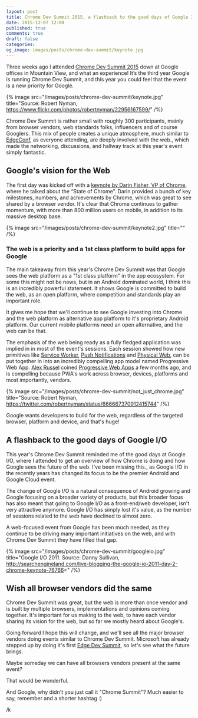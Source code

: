 ```yaml
---
layout: post
title: Chrome Dev Summit 2015, a flashback to the good days of Google I/O
date: 2015-12-07 12:00
published: true
comments: true
draft: false
categories:
og_image: images/posts/chrome-dev-summit/keynote.jpg
---
```


Three weeks ago I attended [Chrome Dev Summit 2015](https://developer.chrome.com/devsummit) down at Google offices in Mountain View, and what an experience! It’s the third year Google is running Chrome Dev Summit, and this year you could feel that the event is a new priority for Google.

{% image src="/images/posts/chrome-dev-summit/keynote.jpg" title="Source: Robert Nyman, https://www.flickr.com/photos/robertnyman/22956167599/" /%}

Chrome Dev Summit is rather small with roughly 300 participants, mainly from browser vendors, web standards folks, influencers and of course Googlers. This mix of people creates a unique atmosphere, much similar to [EdgeConf](https://edgeconf.com/), as everyone attending, are deeply involved with the web., which made the networking, discussions, and hallway track at this year's event simply fantastic.

## Google's vision for the Web

The first day was kicked off with a [keynote by Darin Fisher, VP of Chrome](https://www.youtube.com/watch?list=PLNYkxOF6rcICcHeQY02XLvoGL34rZFWZn&v=m2a9hlUFRhg), where he talked about the “State of Chrome”. Darin provided a bunch of key milestones, numbers, and achievements by Chrome, which was great to see shared by a browser vendor. It's clear that Chrome continues to gather momentum, with more than 800 million users on mobile, in addition to its massive desktop base.

{% image src="/images/posts/chrome-dev-summit/keynote2.jpg" title="" /%}

### The web is a priority and a 1st class platform to build apps for Google

The main takeaway from this year's Chrome Dev Summit was that Google sees the web platform as a "1st class platform" in the app ecosystem. For some this might not be news, but in an Android dominated world, I think this is an incredibly powerful statement. It shows Google is committed to build the web, as an open platform, where competition and standards play an important role.

It gives me hope that we'll continue to see Google investing into Chrome and the web platform as alternative app platform to it's proprietary Android platform. Our current mobile platforms need an open alternative, and the web can be that.

The emphasis of the web being ready as a fully fledged application was implied in in most of the event's sessions. Each session showed how new primitives like [Service Worker](http://www.html5rocks.com/en/tutorials/service-worker/introduction/), [Push Notifications](https://developers.google.com/web/updates/2015/03/push-notifications-on-the-open-web?hl=en) and [Physical Web](https://google.github.io/physical-web/), can be put together in into an incredibly compelling app model named Progressive Web App. [Alex Russel](https://twitter.com/slightlylate) coined [Progressive Web Apps](https://infrequently.org/2015/06/progressive-apps-escaping-tabs-without-losing-our-soul/) a few months ago, and is compelling because PWA's work across browser, devices, platforms and most importantly, vendors.

{% image src="/images/posts/chrome-dev-summit/not_just_chrome.jpg" title="Source: Robert Nyman, https://twitter.com/robertnyman/status/666667370912415744" /%}

Google wants developers to build for the web, regardless of the targeted browser, platform and device, and that's huge!

## A flashback to the good days of Google I/O

This year's Chrome Dev Summit reminded me of the good days at Google I/O, where I attended to get an overview of how Chrome is doing and how Google sees the future of the web. I've been missing this., as Google I/O in the recently years has changed its focus to be the premier Android and Google Cloud event.

The change of Google I/O is a natural consequence of Android growing and Google focusing on a broader variety of products, but this broader focus has also meant that going to Google I/O as a front-end/web developer, isn't very attractive anymore. Google I/O has simply lost it's value, as the number of sessions related to the web have declined to almost zero.

A web-focused event from Google has been much needed, as they continue to be driving many important initiatives on the web, and with Chrome Dev Summit they have filled that gap.

{% image src="/images/posts/chrome-dev-summit/googleio.jpg" title="Google I/O 2011. Source: Danny Sullivan, http://searchengineland.com/live-blogging-the-google-io-2011-day-2-chrome-keynote-76766<" /%}

## Wish all browser vendors did the same

Chrome Dev Summit was great, but the web is more than once vendor and is built by multiple browsers, implementations and opinions coming together. It's important for us making to the web, to have each vendor sharing its vision for the web, but so far we mostly heard about Google's.

Going forward I hope this will change, and we'll see all the major browser vendors doing events similar to Chrome Dev Summit. Microsoft has already stepped up by doing it's first [Edge Dev Summit](https://blogs.windows.com/msedgedev/2015/04/13/2015-microsoft-edge-web-summit/), so let's see what the future brings.

Maybe someday we can have all browsers vendors present at the same event?

That would be wonderful.

And Google, why didn't you just call it "Chrome Summit"? Much easier to say, remember and a shorter hashtag :)

/k
